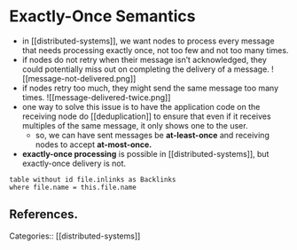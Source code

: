 # Exactly-Once Semantics

- in [[distributed-systems]], we want nodes to process every message that needs processing exactly once, not too few and not too many times.
- if nodes do not retry when their message isn’t acknowledged, they could potentially miss out on completing the delivery of a message.
	![[message-not-delivered.png]]
- if nodes retry too much, they might send the same message too many times.
	![[message-delivered-twice.png]]
- one way to solve this issue is to have the application code on the receiving node do [[deduplication]] to ensure that even if it receives multiples of the same message, it only shows one to the user.
	- so, we can have sent messages be **at-least-once** and receiving nodes to accept **at-most-once.**
 - **exactly-once processing** is possible in [[distributed-systems]], but exactly-once delivery is not.

```dataview
table without id file.inlinks as Backlinks
where file.name = this.file.name
```

## References.

Categories:: [[distributed-systems]]